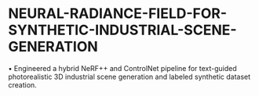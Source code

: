 # NEURAL-RADIANCE-FIELD-FOR-SYNTHETIC-INDUSTRIAL-SCENE-GENERATION
• Engineered a hybrid NeRF++ and ControlNet pipeline for text-guided photorealistic 3D industrial scene generation and labeled synthetic dataset creation.
